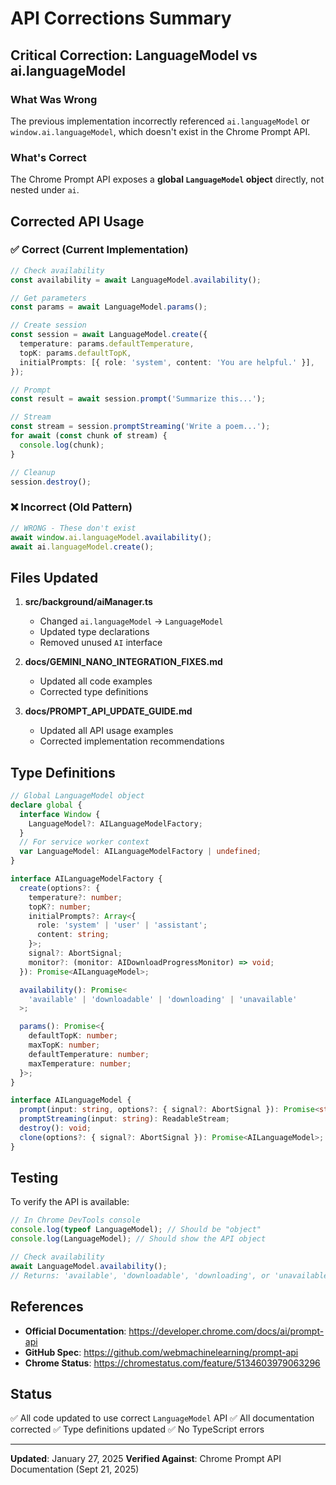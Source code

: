 # API Corrections Summary

## Critical Correction: LanguageModel vs ai.languageModel

### What Was Wrong

The previous implementation incorrectly referenced `ai.languageModel` or `window.ai.languageModel`, which doesn't exist in the Chrome Prompt API.

### What's Correct

The Chrome Prompt API exposes a **global `LanguageModel` object** directly, not nested under `ai`.

## Corrected API Usage

### ✅ Correct (Current Implementation)

```typescript
// Check availability
const availability = await LanguageModel.availability();

// Get parameters
const params = await LanguageModel.params();

// Create session
const session = await LanguageModel.create({
  temperature: params.defaultTemperature,
  topK: params.defaultTopK,
  initialPrompts: [{ role: 'system', content: 'You are helpful.' }],
});

// Prompt
const result = await session.prompt('Summarize this...');

// Stream
const stream = session.promptStreaming('Write a poem...');
for await (const chunk of stream) {
  console.log(chunk);
}

// Cleanup
session.destroy();
```

### ❌ Incorrect (Old Pattern)

```typescript
// WRONG - These don't exist
await window.ai.languageModel.availability();
await ai.languageModel.create();
```

## Files Updated

1. **src/background/aiManager.ts**
   - Changed `ai.languageModel` → `LanguageModel`
   - Updated type declarations
   - Removed unused `AI` interface

2. **docs/GEMINI_NANO_INTEGRATION_FIXES.md**
   - Updated all code examples
   - Corrected type definitions

3. **docs/PROMPT_API_UPDATE_GUIDE.md**
   - Updated all API usage examples
   - Corrected implementation recommendations

## Type Definitions

```typescript
// Global LanguageModel object
declare global {
  interface Window {
    LanguageModel?: AILanguageModelFactory;
  }
  // For service worker context
  var LanguageModel: AILanguageModelFactory | undefined;
}

interface AILanguageModelFactory {
  create(options?: {
    temperature?: number;
    topK?: number;
    initialPrompts?: Array<{
      role: 'system' | 'user' | 'assistant';
      content: string;
    }>;
    signal?: AbortSignal;
    monitor?: (monitor: AIDownloadProgressMonitor) => void;
  }): Promise<AILanguageModel>;

  availability(): Promise<
    'available' | 'downloadable' | 'downloading' | 'unavailable'
  >;

  params(): Promise<{
    defaultTopK: number;
    maxTopK: number;
    defaultTemperature: number;
    maxTemperature: number;
  }>;
}

interface AILanguageModel {
  prompt(input: string, options?: { signal?: AbortSignal }): Promise<string>;
  promptStreaming(input: string): ReadableStream;
  destroy(): void;
  clone(options?: { signal?: AbortSignal }): Promise<AILanguageModel>;
}
```

## Testing

To verify the API is available:

```javascript
// In Chrome DevTools console
console.log(typeof LanguageModel); // Should be "object"
console.log(LanguageModel); // Should show the API object

// Check availability
await LanguageModel.availability();
// Returns: 'available', 'downloadable', 'downloading', or 'unavailable'
```

## References

- **Official Documentation**: https://developer.chrome.com/docs/ai/prompt-api
- **GitHub Spec**: https://github.com/webmachinelearning/prompt-api
- **Chrome Status**: https://chromestatus.com/feature/5134603979063296

## Status

✅ All code updated to use correct `LanguageModel` API
✅ All documentation corrected
✅ Type definitions updated
✅ No TypeScript errors

---

**Updated**: January 27, 2025
**Verified Against**: Chrome Prompt API Documentation (Sept 21, 2025)

